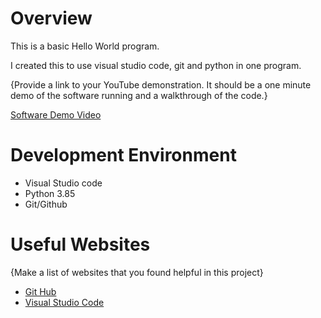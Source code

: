 # Overview

This is a basic Hello World program.

I created this to use visual studio code, git and python in one program.


{Provide a link to your YouTube demonstration.  It should be a one minute demo of the software running and a walkthrough of the code.}

[Software Demo Video](http://youtube.link.goes.here)

# Development Environment

* Visual Studio code
* Python 3.85
* Git/Github


# Useful Websites

{Make a list of websites that you found helpful in this project}
* [Git Hub](https://github.com)
* [Visual Studio Code](https://code.visualstudio.com)